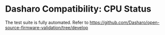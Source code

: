 # Dasharo Compatibility: CPU Status

The test suite is fully automated. Refer to https://github.com/Dasharo/open-source-firmware-validation/tree/develop
